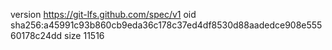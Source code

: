version https://git-lfs.github.com/spec/v1
oid sha256:a45991c93b860cb9eda36c178c37ed4df8530d88aadedce908e55560178c24dd
size 11516
